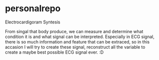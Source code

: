 # personalrepo
Electrocardigoram Syntesis

From singal that body produce, we can measure and determine what condition it is and what signal can be interpreted. Especially in ECG signal, there is so much information and feature that can be extraced, so in this accasion I will try to create these signal, reconstruct all the variable to create a maybe best possible ECG signal ever. :D

